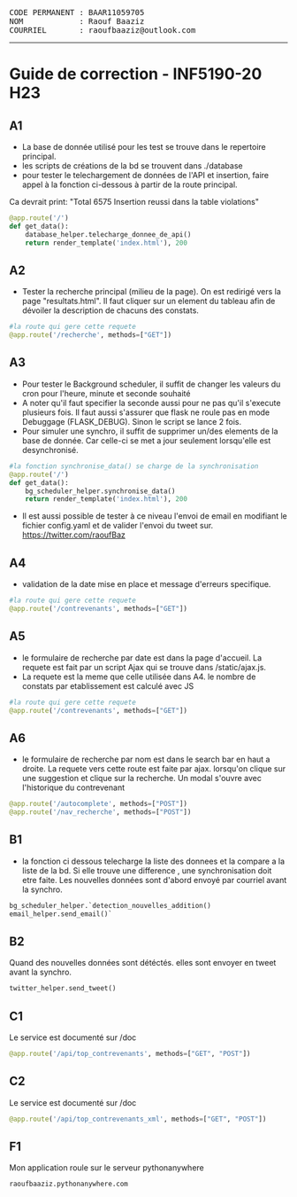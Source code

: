 
<pre>
CODE PERMANENT : BAAR11059705
NOM            : Raouf Baaziz
COURRIEL       : raoufbaaziz@outlook.com
</pre>
___________________________________________

Guide de correction - INF5190-20 H23
========================================
## A1
* La base de donnée utilisé pour les test se trouve dans le repertoire principal.
* les scripts de créations de la bd se trouvent dans ./database
* pour tester le telechargement de données de l'API et insertion, 
faire appel à la fonction ci-dessous à partir de la route principal.

Ca devrait print: "Total 6575 Insertion reussi  dans la table violations" 
```py
@app.route('/')
def get_data():
    database_helper.telecharge_donnee_de_api()
    return render_template('index.html'), 200

```
## A2
* Tester la recherche principal (milieu de la page). On est redirigé vers la page "resultats.html". Il faut cliquer sur un element du tableau afin de dévoiler la description de chacuns des constats.

```py
#la route qui gere cette requete
@app.route('/recherche', methods=["GET"])
```
## A3

* Pour tester le Background scheduler, il suffit de changer les valeurs du cron pour l'heure, minute et seconde souhaité
* A noter qu'il faut specifier la seconde aussi pour ne pas qu'il s'execute plusieurs fois. Il faut aussi s'assurer que 
flask ne roule pas en mode Debuggage (FLASK_DEBUG). Sinon le script se lance 2 fois.
* Pour simuler une synchro, il suffit de supprimer un/des elements de la base de donnée. Car celle-ci se met a jour seulement lorsqu'elle
est desynchronisé.
```py
#la fonction synchronise_data() se charge de la synchronisation
@app.route('/')
def get_data():
    bg_scheduler_helper.synchronise_data()
    return render_template('index.html'), 200
```
* Il est aussi possible de tester à ce niveau l'envoi de email en modifiant le fichier config.yaml
 et de valider l'envoi du tweet sur. https://twitter.com/raoufBaz

## A4

* validation de la date mise en place et message d'erreurs specifique.
```py
#la route qui gere cette requete
@app.route('/contrevenants', methods=["GET"])
```
## A5
* le formulaire de recherche par date est dans la page d'accueil. La requete est fait par un script Ajax qui se trouve dans /static/ajax.js.
* La requete est la meme que celle utilisée dans A4. le nombre de constats par etablissement est calculé avec JS
```py
#la route qui gere cette requete
@app.route('/contrevenants', methods=["GET"])
```
## A6
* le formulaire de recherche par nom est dans le search bar en haut a droite. La requete vers cette route est faite par
ajax. lorsqu'on clique sur une suggestion et clique sur la recherche. Un modal s'ouvre avec l'historique du contrevenant
```py
@app.route('/autocomplete', methods=["POST"])
@app.route('/nav_recherche', methods=["POST"])
```
## B1
* la fonction ci dessous telecharge la liste des donnees et la compare a la liste de la bd. Si elle trouve une difference
, une synchronisation doit etre faite. Les nouvelles données sont d'abord envoyé par courriel avant la synchro.

```py
bg_scheduler_helper.`detection_nouvelles_addition()
email_helper.send_email()`
```
## B2
Quand des nouvelles données sont détéctés. elles sont envoyer en tweet avant la synchro.
```py
twitter_helper.send_tweet()
```
## C1
Le service est documenté sur /doc
```py
@app.route('/api/top_contrevenants', methods=["GET", "POST"])
```
## C2
Le service est documenté sur /doc
```py
@app.route('/api/top_contrevenants_xml', methods=["GET", "POST"])
```
## F1
Mon application roule sur le serveur pythonanywhere
```py
raoufbaaziz.pythonanywhere.com
```